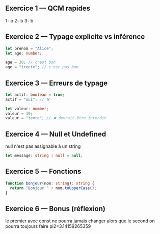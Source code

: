 ## Exercice 1 — QCM rapides

1- b
2- b
3- b

## Exercice 2 — Typage explicite vs inférence

```ts
let prenom = "Alice";
let age: number;

age = 30; // c'est bon
age = "trente"; // c'est pas bon
```

## Exercice 3 — Erreurs de typage

```ts
let actif: boolean = true;
actif = "oui"; // ❌

let valeur: number;
valeur = 10;
valeur = "texte"; // ❌ devrait être interdit
```

## Exercice 4 — Null et Undefined

null n'est pas assignable à un string

```ts
let message: string | null = null;
```

## Exercice 5 — Fonctions

```ts
function bonjour(nom: string): string {
  return "Bonjour " + nom.toUpperCase();
}
```

## Exercice 6 — Bonus (réflexion)

le premier avec const ne pourra jamais changer alors que le second on pourra toujours faire pi2=3.14159265359
